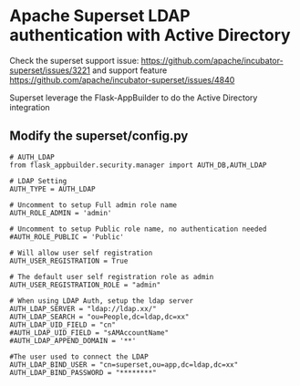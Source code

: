 # Apache Superset LDAP authentication with Active Directory

Check the superset support issue: https://github.com/apache/incubator-superset/issues/3221 and support feature https://github.com/apache/incubator-superset/issues/4840

Superset leverage the Flask-AppBuilder to do the Active Directory integration

## Modify the superset/config.py

```
# AUTH_LDAP
from flask_appbuilder.security.manager import AUTH_DB,AUTH_LDAP

# LDAP Setting
AUTH_TYPE = AUTH_LDAP

# Uncomment to setup Full admin role name
AUTH_ROLE_ADMIN = 'admin'

# Uncomment to setup Public role name, no authentication needed
#AUTH_ROLE_PUBLIC = 'Public'

# Will allow user self registration
AUTH_USER_REGISTRATION = True

# The default user self registration role as admin
AUTH_USER_REGISTRATION_ROLE = "admin"

# When using LDAP Auth, setup the ldap server
AUTH_LDAP_SERVER = "ldap://ldap.xx/"
AUTH_LDAP_SEARCH = "ou=People,dc=ldap,dc=xx"
AUTH_LDAP_UID_FIELD = "cn"
#AUTH_LDAP_UID_FIELD = "sAMAccountName"
#AUTH_LDAP_APPEND_DOMAIN = '**'

#The user used to connect the LDAP
AUTH_LDAP_BIND_USER = "cn=superset,ou=app,dc=ldap,dc=xx"
AUTH_LDAP_BIND_PASSWORD = "********"
```
